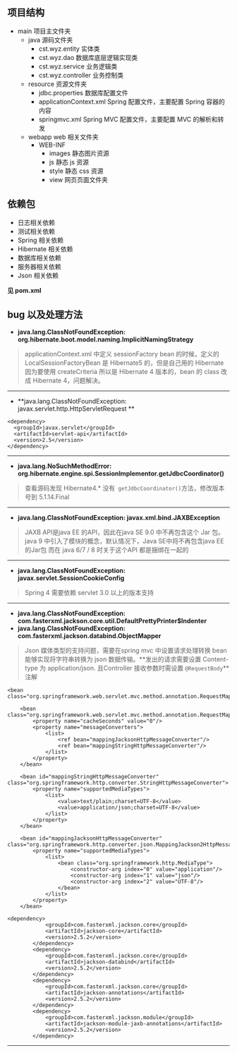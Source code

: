 ## 项目结构

- main 项目主文件夹<br>
    - java 源码文件夹
        - cst.wyz.entity 实体类
        - cst.wyz.dao 数据库底层逻辑实现类
        - cst.wyz.service 业务逻辑类
        - cst.wyz.controller 业务控制类
    - resource 资源文件夹
        - jdbc.properties 数据库配置文件
        - applicationContext.xml Spring 配置文件，主要配置 Spring 容器的内容
        - springmvc.xml Spring MVC 配置文件，主要配置 MVC 的解析和转发
    - webapp web 相关文件夹
        - WEB-INF
            - images 静态图片资源
            - js 静态 js 资源
            - style 静态 css 资源
            - view 网页页面文件夹
## 依赖包
* 日志相关依赖
* 测试相关依赖
* Spring 相关依赖
* Hibernate 相关依赖
* 数据库相关依赖
* 服务器相关依赖
* Json 相关依赖

**见 pom.xml**
## bug 以及处理方法

* **java.lang.ClassNotFoundException: org.hibernate.boot.model.naming.ImplicitNamingStrategy**
> applicationContext.xml 中定义 sessionFactory bean 的时候，定义的 LocalSessionFactoryBean 是 Hibernate5 的，但是自己用的 Hibernate 因为要使用 createCriteria 所以是 Hibernate 4 版本的，bean 的 class 改成 Hibernate 4，问题解决。

---

*  **java.lang.ClassNotFoundException: javax.servlet.http.HttpServletRequest **
>  
    <dependency>
      <groupId>javax.servlet</groupId>
      <artifactId>servlet-api</artifactId>
      <version>2.5</version>
    </dependency>
---
* **java.lang.NoSuchMethodError: org.hibernate.engine.spi.SessionImplementor.getJdbcCoordinator()**
> 查看源码发现 Hibernate4.* 没有``` getJdbcCoordinator()```方法，修改版本号到 5.1.14.Final
---
* **java.lang.ClassNotFoundException: javax.xml.bind.JAXBException**
> JAXB API是java EE 的API，因此在java SE 9.0 中不再包含这个 Jar 包。 
java 9 中引入了模块的概念，默认情况下，Java SE中将不再包含java EE 的Jar包 
而在 java 6/7 / 8 时关于这个API 都是捆绑在一起的
---
* **java.lang.ClassNotFoundException: javax.servlet.SessionCookieConfig**
> Spring 4 需要依赖 servlet 3.0 以上的版本支持
---
* **java.lang.ClassNotFoundException: com.fasterxml.jackson.core.util.DefaultPrettyPrinter$Indenter**
* **java.lang.ClassNotFoundException: com.fasterxml.jackson.databind.ObjectMapper**
> Json 媒体类型的支持问题，需要在spring mvc 中设置请求处理转换 bean 能够实现将字符串转换为 json 数据传输。**发出的请求需要设置 Content-type 为 application/json. 且Controller 接收参数时需设置 ```@RequestBody```**注解
```
<bean class="org.springframework.web.servlet.mvc.method.annotation.RequestMappingHandlerMapping"/>

    <bean class="org.springframework.web.servlet.mvc.method.annotation.RequestMappingHandlerAdapter">
        <property name="cacheSeconds" value="0"/>
        <property name="messageConverters">
            <list>
                <ref bean="mappingJacksonHttpMessageConverter"/>
                <ref bean="mappingStringHttpMessageConverter"/>
            </list>
        </property>
    </bean>

    <bean id="mappingStringHttpMessageConverter" class="org.springframework.http.converter.StringHttpMessageConverter">
        <property name="supportedMediaTypes">
            <list>
                <value>text/plain;charset=UTF-8</value>
                <value>application/json;charset=UTF-8</value>
            </list>
        </property>
    </bean>

    <bean id="mappingJacksonHttpMessageConverter" class="org.springframework.http.converter.json.MappingJackson2HttpMessageConverter">
        <property name="supportedMediaTypes">
            <list>
                <bean class="org.springframework.http.MediaType">
                    <constructor-arg index="0" value="application"/>
                    <constructor-arg index="1" value="json"/>
                    <constructor-arg index="2" value="UTF-8"/>
                </bean>
            </list>
        </property>
    </bean>
```
```
<dependency>
            <groupId>com.fasterxml.jackson.core</groupId>
            <artifactId>jackson-core</artifactId>
            <version>2.5.2</version>
        </dependency>
        <dependency>
            <groupId>com.fasterxml.jackson.core</groupId>
            <artifactId>jackson-databind</artifactId>
            <version>2.5.2</version>
        </dependency>
        <dependency>
            <groupId>com.fasterxml.jackson.core</groupId>
            <artifactId>jackson-annotations</artifactId>
            <version>2.5.2</version>
        </dependency>
        <dependency>
            <groupId>com.fasterxml.jackson.module</groupId>
            <artifactId>jackson-module-jaxb-annotations</artifactId>
            <version>2.5.2</version>
        </dependency>
```
---
